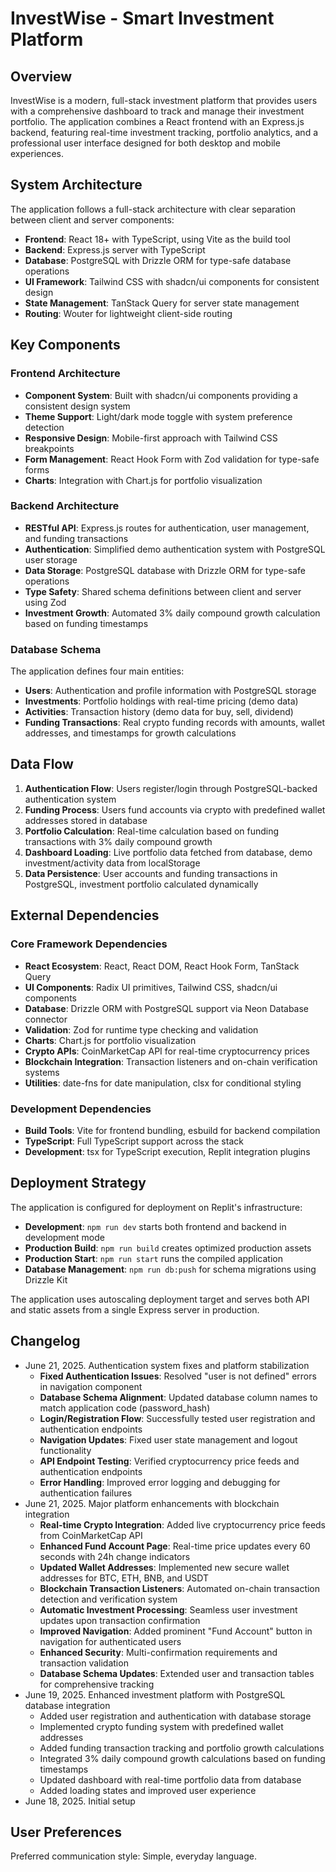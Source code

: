 # InvestWise - Smart Investment Platform

## Overview

InvestWise is a modern, full-stack investment platform that provides users with a comprehensive dashboard to track and manage their investment portfolio. The application combines a React frontend with an Express.js backend, featuring real-time investment tracking, portfolio analytics, and a professional user interface designed for both desktop and mobile experiences.

## System Architecture

The application follows a full-stack architecture with clear separation between client and server components:

- **Frontend**: React 18+ with TypeScript, using Vite as the build tool
- **Backend**: Express.js server with TypeScript
- **Database**: PostgreSQL with Drizzle ORM for type-safe database operations
- **UI Framework**: Tailwind CSS with shadcn/ui components for consistent design
- **State Management**: TanStack Query for server state management
- **Routing**: Wouter for lightweight client-side routing

## Key Components

### Frontend Architecture
- **Component System**: Built with shadcn/ui components providing a consistent design system
- **Theme Support**: Light/dark mode toggle with system preference detection
- **Responsive Design**: Mobile-first approach with Tailwind CSS breakpoints
- **Form Management**: React Hook Form with Zod validation for type-safe forms
- **Charts**: Integration with Chart.js for portfolio visualization

### Backend Architecture
- **RESTful API**: Express.js routes for authentication, user management, and funding transactions
- **Authentication**: Simplified demo authentication system with PostgreSQL user storage
- **Data Storage**: PostgreSQL database with Drizzle ORM for type-safe operations
- **Type Safety**: Shared schema definitions between client and server using Zod
- **Investment Growth**: Automated 3% daily compound growth calculation based on funding timestamps

### Database Schema
The application defines four main entities:
- **Users**: Authentication and profile information with PostgreSQL storage
- **Investments**: Portfolio holdings with real-time pricing (demo data)
- **Activities**: Transaction history (demo data for buy, sell, dividend)
- **Funding Transactions**: Real crypto funding records with amounts, wallet addresses, and timestamps for growth calculations

## Data Flow

1. **Authentication Flow**: Users register/login through PostgreSQL-backed authentication system
2. **Funding Process**: Users fund accounts via crypto with predefined wallet addresses stored in database
3. **Portfolio Calculation**: Real-time calculation based on funding transactions with 3% daily compound growth
4. **Dashboard Loading**: Live portfolio data fetched from database, demo investment/activity data from localStorage
5. **Data Persistence**: User accounts and funding transactions in PostgreSQL, investment portfolio calculated dynamically

## External Dependencies

### Core Framework Dependencies
- **React Ecosystem**: React, React DOM, React Hook Form, TanStack Query
- **UI Components**: Radix UI primitives, Tailwind CSS, shadcn/ui components
- **Database**: Drizzle ORM with PostgreSQL support via Neon Database connector
- **Validation**: Zod for runtime type checking and validation
- **Charts**: Chart.js for portfolio visualization
- **Crypto APIs**: CoinMarketCap API for real-time cryptocurrency prices
- **Blockchain Integration**: Transaction listeners and on-chain verification systems
- **Utilities**: date-fns for date manipulation, clsx for conditional styling

### Development Dependencies
- **Build Tools**: Vite for frontend bundling, esbuild for backend compilation
- **TypeScript**: Full TypeScript support across the stack
- **Development**: tsx for TypeScript execution, Replit integration plugins

## Deployment Strategy

The application is configured for deployment on Replit's infrastructure:

- **Development**: `npm run dev` starts both frontend and backend in development mode
- **Production Build**: `npm run build` creates optimized production assets
- **Production Start**: `npm run start` runs the compiled application
- **Database Management**: `npm run db:push` for schema migrations using Drizzle Kit

The application uses autoscaling deployment target and serves both API and static assets from a single Express server in production.

## Changelog

- June 21, 2025. Authentication system fixes and platform stabilization
  - **Fixed Authentication Issues**: Resolved "user is not defined" errors in navigation component
  - **Database Schema Alignment**: Updated database column names to match application code (password_hash)
  - **Login/Registration Flow**: Successfully tested user registration and authentication endpoints
  - **Navigation Updates**: Fixed user state management and logout functionality
  - **API Endpoint Testing**: Verified cryptocurrency price feeds and authentication endpoints
  - **Error Handling**: Improved error logging and debugging for authentication failures
- June 21, 2025. Major platform enhancements with blockchain integration
  - **Real-time Crypto Integration**: Added live cryptocurrency price feeds from CoinMarketCap API
  - **Enhanced Fund Account Page**: Real-time price updates every 60 seconds with 24h change indicators
  - **Updated Wallet Addresses**: Implemented new secure wallet addresses for BTC, ETH, BNB, and USDT
  - **Blockchain Transaction Listeners**: Automated on-chain transaction detection and verification system
  - **Automatic Investment Processing**: Seamless user investment updates upon transaction confirmation
  - **Improved Navigation**: Added prominent "Fund Account" button in navigation for authenticated users
  - **Enhanced Security**: Multi-confirmation requirements and transaction validation
  - **Database Schema Updates**: Extended user and transaction tables for comprehensive tracking
- June 19, 2025. Enhanced investment platform with PostgreSQL database integration
  - Added user registration and authentication with database storage
  - Implemented crypto funding system with predefined wallet addresses
  - Added funding transaction tracking and portfolio growth calculations
  - Integrated 3% daily compound growth calculations based on funding timestamps
  - Updated dashboard with real-time portfolio data from database
  - Added loading states and improved user experience
- June 18, 2025. Initial setup

## User Preferences

Preferred communication style: Simple, everyday language.
